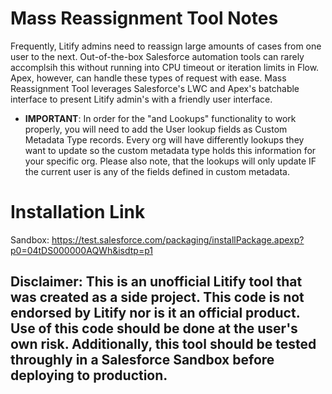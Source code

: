 # Mass Reassignment Tool Notes

Frequently, Litify admins need to reassign large amounts of cases from one user to the next. Out-of-the-box Salesforce automation tools can rarely accomplsih this without running into CPU timeout or iteration limits in Flow. Apex, however, can handle these types of request with ease. Mass Reassignment Tool leverages Salesforce's LWC and Apex's batchable interface to present Litify admin's with a friendly user interface.

- **IMPORTANT**: In order for the "and Lookups" functionality to work properly, you will need to add the User lookup fields as Custom Metadata Type records. Every org will have differently lookups they want to update so the custom metadata type holds this information for your specific org. Please also note, that the lookups will only update IF the current user is any of the fields defined in custom metadata.
# Installation Link

Sandbox: https://test.salesforce.com/packaging/installPackage.apexp?p0=04tDS000000AQWh&isdtp=p1

## Disclaimer: This is an unofficial Litify tool that was created as a side project. This code is not endorsed by Litify nor is it an official product. Use of this code should be done at the user's own risk. Additionally, this tool should be tested throughly in a Salesforce Sandbox before deploying to production.
